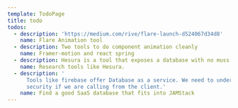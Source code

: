 ```yaml
---
template: TodoPage
title: todo
todos:
  - description: 'https://medium.com/rive/flare-launch-d524067d34d8'
    name: Flare Animation tool
  - description: Two tools to do component animation cleanly
    name: Framer-motion and react spring
  - description: Hesura is a tool that exposes a database with no muss or fuss.
    name: Research tools like Hesura.
  - description: '
      Tools like firebase offer Database as a service. We need to understand
      security if we are calling from the client.'
    name: Find a good SaaS database that fits into JAMStack
---
```

